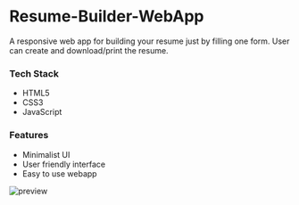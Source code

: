 # Resume-Builder-WebApp
A responsive web app for building your resume just by filling one form.
User can create and download/print the resume.

### Tech Stack
- HTML5
- CSS3
- JavaScript

### Features
- Minimalist UI
- User friendly interface
- Easy to use webapp


![preview](https://user-images.githubusercontent.com/88632352/169235110-f13efd74-6c6b-4889-ab45-82598bc2ffff.png)
